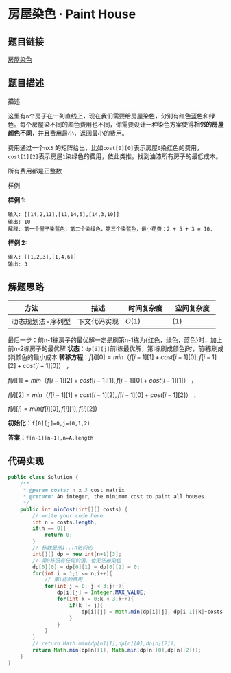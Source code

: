
#  房屋染色 · Paint House

## 题目链接

[房屋染色](https://www.lintcode.com/problem/515/)

## 题目描述

描述

这里有`n`个房子在一列直线上，现在我们需要给房屋染色，分别有红色蓝色和绿色。每个房屋染不同的颜色费用也不同，你需要设计一种染色方案使得**相邻的房屋颜色不同**，并且费用最小，返回最小的费用。

费用通过一个`n`x`3` 的矩阵给出，比如`cost[0][0]`表示房屋`0`染红色的费用，`cost[1][2]`表示房屋`1`染绿色的费用，依此类推。找到油漆所有房子的最低成本。



所有费用都是正整数

样例

**样例 1:**

```
输入: [[14,2,11],[11,14,5],[14,3,10]]
输出: 10
解释: 第一个屋子染蓝色，第二个染绿色，第三个染蓝色，最小花费：2 + 5 + 3 = 10.
```

**样例 2:**

```
输入: [[1,2,3],[1,4,6]]
输出: 3
```

## 解题思路

| <div style="width:70pt">方法</div>  |描述 |<div style="width:70pt">时间复杂度</div> |<div style="width:70pt">空间复杂度</div>|
|---|---|---|---|
|  动态规划法-序列型 | 下文代码实现  | $O(1)$|$(1)$|

最后一步：前n-1栋房子的最优解一定是刷第n-1栋为{红色，绿色，蓝色}时，加上前n-2栋房子的最优解
**状态**：`dp[i][j]`前i栋最优解，第i栋刷成颜色j时，前i栋刷成非j颜色的最小成本
**转移方程**：$f[i][0] = min（{f[i-1][1]+cost[i-1][0],f[i-1][2]+cost[i-1][0]}）$ ，

$f[i][1] = min（{f[i-1][2]+cost[i-1][1],f[i-1][0]+cost[i-1][1]}）$ ，

$f[i][2] = min（{f[i-1][1]+cost[i-1][2],f[i-1][0]+cost[i-1][2]}）$ ，

$f[i][j]=min(f[i][0],f[i][1],f[i][2])$



**初始化**：`f[0][j]=0,j=(0,1,2)`

**答案：**`f[n-1][n-1],n=A.length`

## 代码实现

```java
public class Solution {
    /**
     * @param costs: n x 3 cost matrix
     * @return: An integer, the minimum cost to paint all houses
     */
    public int minCost(int[][] costs) {
        // write your code here
        int n = costs.length;
        if(n == 0){
            return 0;
        }
        // 栋数是从1...n访问的
        int[][] dp = new int[n+1][3];
        // 第0栋没有任何价值，也无法被染色
        dp[0][0] = dp[0][1] = dp[0][2] = 0;
        for(int i = 1;i <= n;i++){
            // 第i栋的费用
            for(int j = 0; j < 3;j++){
                dp[i][j] = Integer.MAX_VALUE;
                for(int k = 0;k < 3;k++){
                    if(k != j){
                        dp[i][j] = Math.min(dp[i][j], dp[i-1][k]+costs[i-1][j]);
                    }
                }
            }
        }
        // return Math.min(dp[n][1],dp[n][0],dp[n][2]);
        return Math.min(dp[n][1], Math.min(dp[n][0],dp[n][2]));
    }
}
```